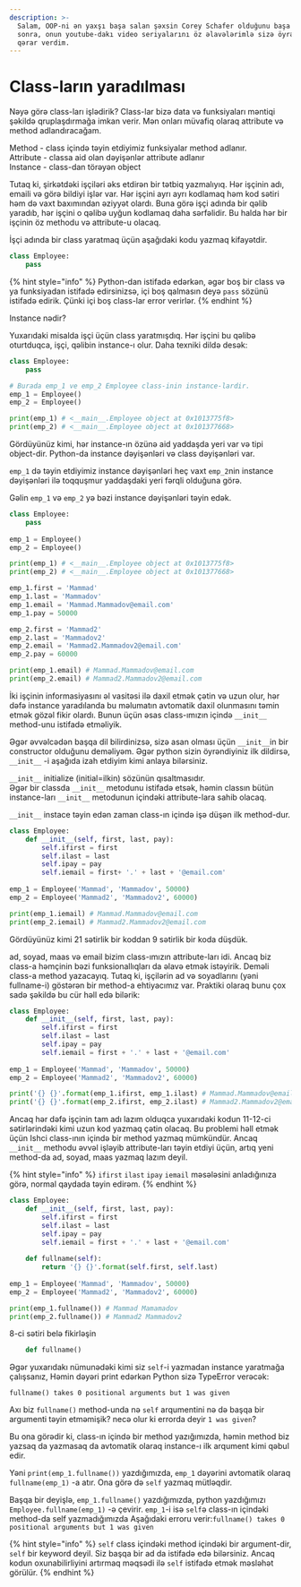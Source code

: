 ```yaml
---
description: >-
  Salam, OOP-ni ən yaxşı başa salan şəxsin Corey Schafer olduğunu başa düşdükdən
  sonra, onun youtube-dakı video seriyalarını öz əlavələrimlə sizə öyrətməyə
  qərar verdim.
---
```


# Class-ların yaradılması

Nəyə görə class-ları işlədirik? Class-lar bizə data və funksiyaları məntiqi şəkildə qruplaşdırmağa imkan verir. Mən onları müvafiq olaraq attribute və method adlandıracağam. 

Method - class içində təyin etdiyimiz funksiyalar method adlanır.  
Attribute - classa aid olan dəyişənlər attribute adlanır  
Instance - class-dan törəyən object

Tutaq ki, şirkətdəki işçiləri əks etdirən bir tətbiq yazmalıyıq. Hər işçinin adı, emaili və görə bildiyi işlər var. Hər işçini ayrı ayrı kodlamaq həm kod sətiri həm də vaxt baxımından əziyyət olardı. Buna görə işçi adında bir qəlib yaradıb, hər işçini o qəlibə uyğun kodlamaq daha sərfəlidir. Bu halda hər bir işçinin öz methodu və attribute-u olacaq.

İşçi adında bir class yaratmaq üçün aşağıdaki kodu yazmaq kifayətdir.

```python
class Employee:
    pass
```

{% hint style="info" %}
Python-dan istifadə edərkən, əgər boş bir class və ya funksiyadan istifadə edirsinizsə, içi boş qalmasın deyə `pass` sözünü istifadə edirik. Çünki içi boş class-lar error verirlər.
{% endhint %}

Instance nədir?

Yuxarıdaki misalda işçi üçün class yaratmışdıq. Hər işçini bu qəlibə oturtduqca, işçi, qəlibin instance-ı olur. Daha texniki dildə desək:

```python
class Employee:
    pass

# Burada emp_1 ve emp_2 Employee class-inin instance-lardir.
emp_1 = Employee() 
emp_2 = Employee()

print(emp_1) # <__main__.Employee object at 0x1013775f8>
print(emp_2) # <__main__.Employee object at 0x101377668>
```



Gördüyünüz kimi, hər instance-ın özünə aid yaddaşda yeri var və tipi object-dir. Python-da instance dəyişənləri və class dəyişənləri var.

`emp_1` də təyin etdiyimiz instance dəyişənləri heç vaxt `emp_2`nin instance dəyişənləri ilə toqquşmur yaddaşdaki yeri fərqli olduğuna görə.

Gəlin `emp_1` və `emp_2` yə bəzi instance dəyişənləri təyin edək.

 

```python
class Employee:
    pass
    
emp_1 = Employee()
emp_2 = Employee()

print(emp_1) # <__main__.Employee object at 0x1013775f8>
print(emp_2) # <__main__.Employee object at 0x101377668>

emp_1.first = 'Mammad'
emp_1.last = 'Mammadov'
emp_1.email = 'Mammad.Mammadov@email.com'
emp_1.pay = 50000

emp_2.first = 'Mammad2'
emp_2.last = 'Mammadov2'
emp_2.email = 'Mammad2.Mammadov2@email.com'
emp_2.pay = 60000

print(emp_1.email) # Mammad.Mammadov@email.com
print(emp_2.email) # Mammad2.Mammadov2@email.com
```

İki işçinin informasiyasını əl vasitəsi ilə daxil etmək çətin və uzun olur, hər dəfə instance yaradılanda bu məlumatın avtomatik daxil olunmasını təmin etmək gözəl fikir olardı. Bunun üçün əsas class-ımızın içində `__init__` method-unu istifadə etməliyik.

Əgər əvvəlcədən başqa dil bilirdinizsə, sizə asan olması üçün `__init__`in bir constructor olduğunu deməliyəm. Əgər python sizin öyrəndiyiniz ilk dildirsə, `__init__` -i aşağıda izah etdiyim kimi anlaya bilərsiniz.

`__init__` initialize \(initial=ilkin\) sözünün qısaltmasıdır.   
Əgər bir classda `__init__` metodunu istifadə etsək, həmin classın bütün instance-ları `__init__` metodunun içindəki attribute-lara sahib olacaq.

`__init__` instace təyin edən zaman class-ın içində işə düşən ilk method-dur.

```python
class Employee:
    def __init__(self, first, last, pay):
        self.ifirst = first
        self.ilast = last
        self.ipay = pay
        self.iemail = first+ '.' + last + '@email.com'
    
emp_1 = Employee('Mammad', 'Mammadov', 50000)
emp_2 = Employee('Mammad2', 'Mammadov2', 60000)

print(emp_1.iemail) # Mammad.Mammadov@email.com
print(emp_2.iemail) # Mammad2.Mammadov2@email.com
```

Gördüyünüz kimi 21 sətirlik bir koddan 9 sətirlik bir koda düşdük.

ad, soyad, maas və email bizim class-ımızın attribute-ları idi. Ancaq biz class-a həmçinin bəzi funksionallıqları da əlavə etmək istəyirik. Deməli class-a method yazacayıq. Tutaq ki, işçilərin ad və soyadlarını \(yəni fullname-i\) göstərən bir method-a ehtiyacımız var. Praktiki olaraq bunu çox sadə şəkildə bu cür həll edə bilərik:

```python
class Employee:
    def __init__(self, first, last, pay):
        self.ifirst = first
        self.ilast = last
        self.ipay = pay
        self.iemail = first + '.' + last + '@email.com'
    
emp_1 = Employee('Mammad', 'Mammadov', 50000)
emp_2 = Employee('Mammad2', 'Mammadov2', 60000)

print('{} {}'.format(emp_1.ifirst, emp_1.ilast) # Mammad.Mammadov@email.com
print('{} {}'.format(emp_2.ifirst, emp_2.ilast) # Mammad2.Mammadov2@email.com
```

Ancaq hər dəfə işçinin tam adı lazım olduqca yuxarıdaki kodun 11-12-ci sətirlərindəki kimi uzun kod yazmaq çətin olacaq. Bu problemi həll etmək üçün Ishci class-ının içində bir method yazmaq mümkündür. Ancaq `__init__` methodu əvvəl işləyib attribute-ları təyin etdiyi üçün, artıq yeni method-da ad, soyad, maas yazmaq lazım deyil.

{% hint style="info" %}
`ifirst` `ilast` `ipay` `iemail` məsələsini anladığınıza görə, normal qaydada təyin edirəm.
{% endhint %}

```python
class Employee:
    def __init__(self, first, last, pay):
        self.ifirst = first
        self.ilast = last
        self.ipay = pay
        self.iemail = first + '.' + last + '@email.com'
        
    def fullname(self):
        return '{} {}'.format(self.first, self.last)
        
emp_1 = Employee('Mammad', 'Mammadov', 50000)
emp_2 = Employee('Mammad2', 'Mammadov2', 60000)

print(emp_1.fullname()) # Mammad Mamamadov
print(emp_2.fullname()) # Mammad2 Mammadov2
```

 8-ci sətiri belə fikirləşin 

```python
    def fullname()
```

Əgər yuxarıdakı nümunədəki kimi siz `self`-i yazmadan instance yaratmağa çalışsanız, Həmin dəyəri print edərkən Python sizə TypeError verəcək:

`fullname() takes 0 positional arguments but 1 was given`

Axı biz `fullname()` method-unda nə `self` arqumentini nə də başqa bir argumenti təyin etməmişik? necə olur ki errorda deyir `1 was given`? 

Bu ona görədir ki, class-ın içində bir method yazığımızda, həmin method biz yazsaq da yazmasaq da avtomatik olaraq instance-ı ilk arqument kimi qəbul edir.  

Yəni `print(emp_1.fullname())` yazdığımızda, `emp_1` dəyərini avtomatik olaraq `fullname(emp_1)` -a atır. Ona görə də `self` yazmaq mütləqdir.

Başqa bir deyişlə, `emp_1.fullname()` yazdığımızda, python yazdığımızı `Employee.fullname(emp_1)` -ə çevirir. `emp_1`-i isə `self`ə class-ın içindəki method-da self yazmadığımızda  Aşağıdaki erroru verir:`fullname() takes 0 positional arguments but 1 was given`

{% hint style="info" %}
`self` class içindəki method içindəki bir  argument-dir, `self` bir keyword deyil. Siz başqa bir ad da istifadə edə bilərsiniz. Ancaq kodun oxunabilirliyini artırmaq məqsədi ilə `self` istifadə etmək məsləhət görülür. 
{% endhint %}

